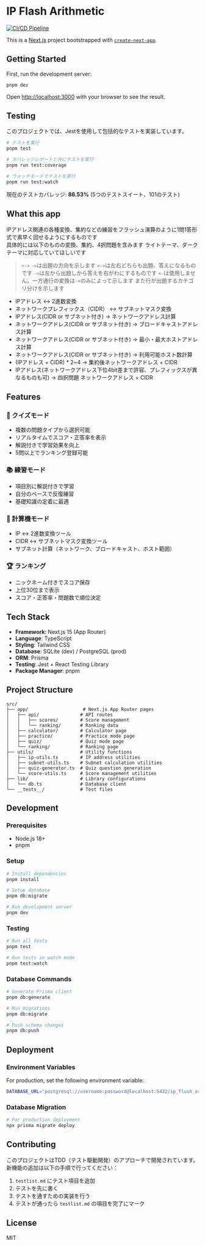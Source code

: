 # IP Flash Arithmetic

[![CI/CD Pipeline](https://github.com/AkatukiSora/ip-flash-arithmetic/actions/workflows/ci.yml/badge.svg)](https://github.com/AkatukiSora/ip-flash-arithmetic/actions/workflows/ci.yml)

This is a [Next.js](https://nextjs.org) project bootstrapped with [`create-next-app`](https://nextjs.org/docs/app/api-reference/cli/create-next-app).

## Getting Started

First, run the development server:

```bash
pnpm dev
```

Open [http://localhost:3000](http://localhost:3000) with your browser to see the result.

## Testing

このプロジェクトでは、Jestを使用して包括的なテストを実装しています。

```bash
# テストを実行
pnpm test

# カバレッジレポートと共にテストを実行
pnpm run test:coverage

# ウォッチモードでテストを実行
pnpm run test:watch
```

現在のテストカバレッジ: **86.53%** (5つのテストスイート、101のテスト)

## What this app

IPアドレス関連の各種変換、集約などの練習をフラッシュ演算のように1問1答形式で素早く回せるようにするものです  
具体的には以下のものの変換、集約、4択問題を含みます
ライトテーマ、ダークテーマに対応していてほしいです

> `<->` `->`は出題の方向を示します
> `<->`は左右どちらも出題、答えになるものです
> `->`は左から出題しから答えを右がわにするものです
> `<-`は使用しません。一方通行の変換は`->`のみによって示します
> また行が出題するカテゴリ分けを示します

- IPアドレス <-> 2進数変換
- ネットワークプレフィックス（CIDR） <-> サブネットマスク変換
- IPアドレス(CIDR or サブネット付き) -> ネットワークアドレス計算
- ネットワークアドレス(CIDR or サブネット付き) -> ブロードキャストアドレス計算
- ネットワークアドレス(CIDR or サブネット付き) -> 最小・最大ホストアドレス計算
- ネットワークアドレス(CIDR or サブネット付き) -> 利用可能ホスト数計算
- (IPアドレス + CIDR) * 2~4 -> 集約後ネットワークアドレス + CIDR
- IPアドレス(ネットワークアドレス下位4bit差まで許容、プレフィックスが異なるものも可) -> 四択問題 ネットワークアドレス + CIDR

## Features

### 🚀 クイズモード
- 複数の問題タイプから選択可能
- リアルタイムでスコア・正答率を表示
- 解説付きで学習効果を向上
- 5問以上でランキング登録可能

### 📚 練習モード  
- 項目別に解説付きで学習
- 自分のペースで反復練習
- 基礎知識の定着に最適

### 🔢 計算機モード
- IP ↔ 2進数変換ツール
- CIDR ↔ サブネットマスク変換ツール
- サブネット計算（ネットワーク、ブロードキャスト、ホスト範囲）

### 🏆 ランキング
- ニックネーム付きでスコア保存
- 上位30位まで表示
- スコア・正答率・問題数で順位決定

## Tech Stack

- **Framework**: Next.js 15 (App Router)
- **Language**: TypeScript
- **Styling**: Tailwind CSS
- **Database**: SQLite (dev) / PostgreSQL (prod)
- **ORM**: Prisma
- **Testing**: Jest + React Testing Library
- **Package Manager**: pnpm

## Project Structure

```
src/
├── app/                    # Next.js App Router pages
│   ├── api/               # API routes
│   │   ├── scores/        # Score management
│   │   └── ranking/       # Ranking data
│   ├── calculator/        # Calculator page
│   ├── practice/          # Practice mode page
│   ├── quiz/              # Quiz mode page
│   └── ranking/           # Ranking page
├── utils/                 # Utility functions
│   ├── ip-utils.ts        # IP address utilities
│   ├── subnet-utils.ts    # Subnet calculation utilities
│   ├── quiz-generator.ts  # Quiz question generation
│   └── score-utils.ts     # Score management utilities
├── lib/                   # Library configurations
│   └── db.ts              # Database client
└── __tests__/             # Test files
```

## Development

### Prerequisites
- Node.js 18+
- pnpm

### Setup
```bash
# Install dependencies
pnpm install

# Setup database
pnpm db:migrate

# Run development server
pnpm dev
```

### Testing
```bash
# Run all tests
pnpm test

# Run tests in watch mode
pnpm test:watch
```

### Database Commands
```bash
# Generate Prisma client
pnpm db:generate

# Run migrations
pnpm db:migrate

# Push schema changes
pnpm db:push
```

## Deployment

### Environment Variables
For production, set the following environment variable:
```bash
DATABASE_URL="postgresql://username:password@localhost:5432/ip_flush_arithmetic"
```

### Database Migration
```bash
# For production deployment
npx prisma migrate deploy
```

## Contributing

このプロジェクトはTDD（テスト駆動開発）のアプローチで開発されています。  
新機能の追加は以下の手順で行ってください：

1. `testlist.md` にテスト項目を追加
2. テストを先に書く
3. テストを通すための実装を行う
4. テストが通ったら `testlist.md` の項目を完了にマーク

## License

MIT
